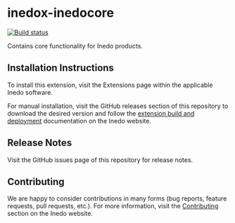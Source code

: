 # inedox-inedocore

[![Build status](https://ci.appveyor.com/api/projects/status/7bk9l9rohue30mae/branch/master?svg=true)](https://ci.appveyor.com/project/Inedo/inedox-inedocore/branch/master)

Contains core functionality for Inedo products.

## Installation Instructions

To install this extension, visit the Extensions page within the applicable Inedo software.

For manual installation, visit the GitHub releases section of this repository to download the desired version and follow the [extension build and deployment](https://inedo.com/support/documentation/various/inedo-sdk/creating#building-deploying) documentation on the Inedo website.

## Release Notes

Visit the GitHub issues page of this repository for release notes.

## Contributing

We are happy to consider contributions in many forms (bug reports, feature requests, pull requests, etc.). For more information, visit the [Contributing](https://inedo.com/open/contributing) section on the Inedo website.
